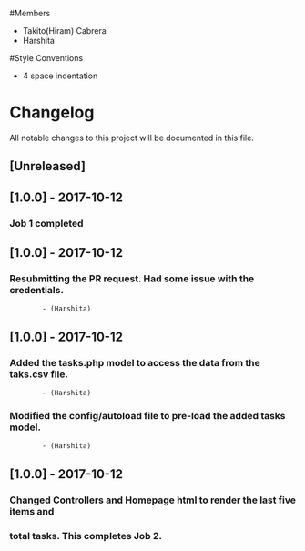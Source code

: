 #Members
- Takito(Hiram) Cabrera
- Harshita
 
#Style Conventions
- 4 space indentation

# Changelog
All notable changes to this project will be documented in this file.

## [Unreleased]

## [1.0.0] - 2017-10-12
### Job 1 completed

## [1.0.0] - 2017-10-12
### Resubmitting the PR request. Had some issue with the credentials.
            - (Harshita)

## [1.0.0] - 2017-10-12
### Added the tasks.php model to access the data from the taks.csv file.
            - (Harshita)
### Modified the config/autoload file to pre-load the added tasks model. 
            - (Harshita)
## [1.0.0] - 2017-10-12
### Changed Controllers and Homepage html to render the last five items and
### total tasks. This completes Job 2.
